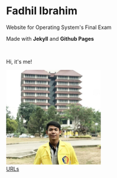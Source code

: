 <h1> Fadhil Ibrahim </h1>
<p> Website for Operating System's Final Exam</p>
<p> Made with <strong>Jekyll</strong> and <strong>Github Pages</strong> </p>
<br>
<p> Hi, it's me!</p>
<img src="fotosaya.jpg" width="256">
<br>
<a href="https://fadhilibra.github.io/os201/URLs/"> URLs </a>
